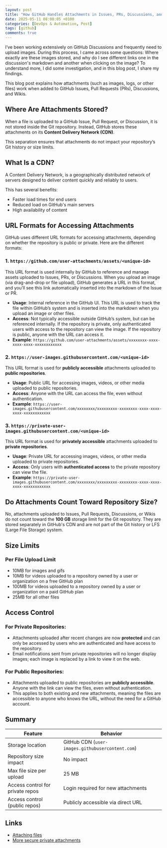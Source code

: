 ```yaml
---
layout: post
title: "How GitHub Handles Attachments in Issues, PRs, Discussions, and Wikis"
date: 2025-05-11 08:00:05 +0100
categories: [DevOps & Automation, Post]
tags: [github]
comments: true
---
```


I’ve been working extensively on GitHub Discussions and frequently need to upload images. During this process, I came across some questions: Where exactly are these images stored, and why do I see different links one in the discussion's markdown and another when clicking on the image?
To understand more, I did some investigation, and in this blog post, I share my findings.

This blog post explains how attachments (such as images, logs, or other files) work when added to GitHub Issues, Pull Requests (PRs), Discussions, and Wikis.

## Where Are Attachments Stored?

When a file is uploaded to a GitHub Issue, Pull Request, or Discussion, it is not stored inside the Git repository. Instead, GitHub stores these attachments on its **Content Delivery Network (CDN)**. 

This separation ensures that attachments do not impact your repository’s Git history or size limits.

## What Is a CDN?

A Content Delivery Network, is a geographically distributed network of servers designed to deliver content quickly and reliably to users.

This has several benefits:
- Faster load times for end users
- Reduced load on GitHub's main servers
- High availability of content

## URL Formats for Accessing Attachments

GitHub uses different URL formats for accessing attachments, depending on whether the repository is public or private. Here are the different formats:

### 1. **`https://github.com/user-attachments/assets/<unique-id>`**

This URL format is used internally by GitHub to reference and manage assets uploaded to Issues, PRs, or Discussions. When you upload an image (via drag-and-drop or file upload), GitHub generates a URL in this format, and you’ll see this link automatically inserted into the markdown of the Issue or PR.

- **Usage**: Internal reference in the GitHub UI. This URL is used to track the file within GitHub’s system and is inserted into the markdown when you upload an image or other files.
- **Access**: Not typically accessible outside GitHub’s system, but can be referenced internally. If the repository is private, only authenticated users with access to the repository can view the image. If the repository is public, anyone with the URL can access it.
- **Example**: `https://github.com/user-attachments/assets/xxxxxxxx-xxxx-xxxx-xxxx-xxxxxxxxxxxx`

### 2. **`https://user-images.githubusercontent.com/<unique-id>`**

This URL format is used for **publicly accessible** attachments uploaded to **public repositories**.

- **Usage**: Public URL for accessing images, videos, or other media uploaded to public repositories.
- **Access**: Anyone with the URL can access the file, even without authentication.
- **Example**: `https://user-images.githubusercontent.com/xxxxxxxx/xxxxxxxxx-xxxxxxxx-xxxx-xxxx-xxxx-xxxxxxxxxxxx`

### 3. **`https://private-user-images.githubusercontent.com/<unique-id>`**

This URL format is used for **privately accessible** attachments uploaded to **private repositories**.

- **Usage**: Private URL for accessing images, videos, or other media uploaded to private repositories.
- **Access**: Only users with **authenticated access** to the private repository can view the file.
- **Example**: `https://private-user-images.githubusercontent.com/xxxxxxxx/xxxxxxxxx-xxxxxxxx-xxxx-xxxx-xxxx-xxxxxxxxxxxx`

## Do Attachments Count Toward Repository Size?

No, attachments uploaded to Issues, Pull Requests, Discussions, or Wikis do not count toward the **100 GB** storage limit for the Git repository. They are stored separately in GitHub's CDN and are not part of the Git history or LFS (Large File Storage) system.

## Size Limits

### Per File Upload Limit
- 10MB for images and gifs
- 10MB for videos uploaded to a repository owned by a user or organization on a free GitHub plan
- 100MB for videos uploaded to a repository owned by a user or organization on a paid GitHub plan
- 25MB for all other files

## Access Control

### For Private Repositories:
- Attachments uploaded after recent changes are now **protected** and can only be accessed by users who are authenticated and have access to the repository.
- Email notifications sent from private repositories will no longer display images; each image is replaced by a link to view it on the web.

### For Public Repositories:
- Attachments uploaded to public repositories are **publicly accessible**. Anyone with the link can view the files, even without authentication.
- This applies to both existing and new attachments, meaning the files are accessible to anyone who knows the URL, without the need for a GitHub account.

## Summary

| Feature | Behavior |
|--------|----------|
| Storage location | GitHub CDN (`user-images.githubusercontent.com`) |
| Repository size impact | No impact |
| Max file size per upload | 25 MB |
| Access control for private repos | Login required for new attachments |
| Access control (public repos)   | Publicly accessible via direct URL   

## Links
- [Attaching files](https://docs.github.com/en/get-started/writing-on-github/working-with-advanced-formatting/attaching-files)
- [More secure private attachments](https://github.blog/changelog/2023-05-08-more-secure-private-attachments/)

